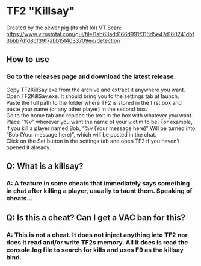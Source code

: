 # TF2 "Killsay"
Created by the sewer pig (its shit lol)
VT Scan: https://www.virustotal.com/gui/file/1ab63add166d991f316d5e47d160241dbf3bbb7dfd8cf39f7abb15f4033709ed/detection
## How to use
### Go to the releases page and download the latest release.  
Copy TF2KillSay.exe from the archive and extract it anywhere you want.  
Open TF2KillSay.exe. It should bring you to the settings tab at launch.  
Paste the full path to the folder where TF2 is stored in the first box and paste your name (or any other player) in the second box.  
Go to the home tab and replace the text in the box with whatever you want.  
Place “%v” wherever you want the name of your victim to be. For example, if you kill a player named Bob, “%v (Your message here)” Will be turned into “Bob (Your message here)”, which will be posted in the chat.  
Click on the Set button in the settings tab and open TF2 if you haven’t opened it already.
## Q: What is a killsay?
### A: A feature in some cheats that immediately says something in chat after killing a player, usually to taunt them. Speaking of cheats...
## Q: Is this a cheat? Can I get a VAC ban for this?
### A: This is not a cheat. It does not inject anything into TF2 nor does it read and/or write TF2s memory. All it does is read the console.log file to search for kills and uses F9 as the killsay bind.
